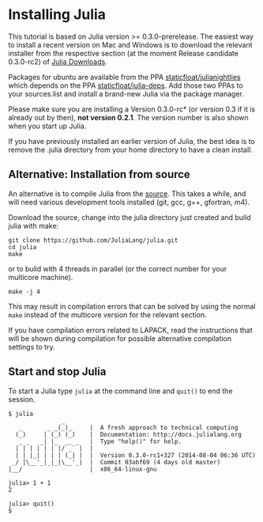 # Installing Julia

This tutorial is based on Julia version >= 0.3.0-prerelease. The easiest
way to install a recent version on Mac and Windows is to download
the relevant installer from the respective section (at the moment 
Release candidate 0.3.0-rc2) of [Julia Downloads](http://julialang.org/downloads/).

Packages for ubuntu are available from the PPA [staticfloat/julianightlies](https://launchpad.net/~staticfloat/+archive/ubuntu/julianightlies)
which depends on the PPA [staticfloat/julia-deps](https://launchpad.net/~staticfloat/+archive/ubuntu/julia-deps).
Add those two PPAs to your sources.list and install a brand-new Julia 
via the package manager.

Please make sure you are installing a Version 0.3.0-rc* 
(or version 0.3 if it is already out by then), **not version 0.2.1**.
The version number is also shown when you start up Julia.

If you have previously installed an earlier version of Julia, 
the best idea is to remove the .julia directory from your home directory
to have a clean install.


## Alternative: Installation from source
An alternative is to compile Julia from the [source](https://github.com/JuliaLang/julia).
This takes a while, and will need various development tools installed 
(git, gcc, g++, gfortran, m4).


Download the source, change into the julia directory just created 
and build julia with make:

```Shell
git clone https://github.com/JuliaLang/julia.git
cd julia 
make 
```

or to build with 4 threads in parallel (or the correct number for your multicore machine).

```Shell
make -j 4  
```

This may result in compilation errors that can be solved by using
the normal `make` instead of the multicore version for the relevant section.

If you have compilation errors related to LAPACK, read the instructions
that will be shown during compilation for possible alternative compilation
settings to try.


## Start and stop Julia
To start a Julia type `julia` at the command line and `quit()` to end the session.

```ShellSession
$ julia
               _
   _       _ _(_)_     |  A fresh approach to technical computing
  (_)     | (_) (_)    |  Documentation: http://docs.julialang.org
   _ _   _| |_  __ _   |  Type "help()" for help.
  | | | | | | |/ _` |  |
  | | |_| | | | (_| |  |  Version 0.3.0-rc1+327 (2014-08-04 06:36 UTC)
 _/ |\__'_|_|_|\__'_|  |  Commit 03abf69 (4 days old master)
|__/                   |  x86_64-linux-gnu

julia> 1 + 1
2

julia> quit()
$ 
```

